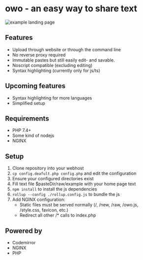 # owo - an easy way to share text
![example landing page](https://litter.catbox.moe/uohhqb.png)
## Features
 - Upload through website or through the command line
 - No reverse proxy required
 - Immutable pastes but still easily edit- and savable.
 - Noscript compatible (excluding editing)
 - Syntax highlighting (currently only for js/ts)

## Upcoming features
 - Syntax highlighting for more languages
 - Simplified setup

## Requirements
 - PHP 7.4+
 - Some kind of nodejs
 - NGINX

## Setup
1. Clone repository into your webhost
2. `cp config.deafult.php config.php` and edit the configuration
3. Ensure your configured directories exist
4. Fill text file $pasteDir/raw/example with your home page text
5. `npm install` to install the js dependencies
6. `rollup --config ./rollup.config.js` to bundle the js
7. Add NGINX configuration:
    - Static files must be served normally (/, /new, /raw, /owo.js, /style.css, favicon, etc.)
    - Redirect all other /* calls to index.php

## Powered by
- Codemirror
- NGINX
- PHP
